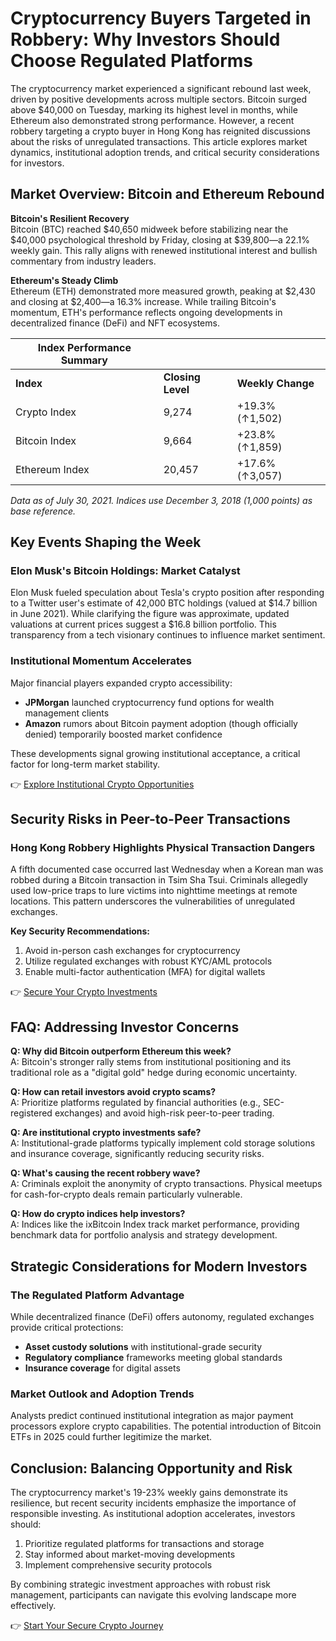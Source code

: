 # Cryptocurrency Buyers Targeted in Robbery: Why Investors Should Choose Regulated Platforms  

The cryptocurrency market experienced a significant rebound last week, driven by positive developments across multiple sectors. Bitcoin surged above $40,000 on Tuesday, marking its highest level in months, while Ethereum also demonstrated strong performance. However, a recent robbery targeting a crypto buyer in Hong Kong has reignited discussions about the risks of unregulated transactions. This article explores market dynamics, institutional adoption trends, and critical security considerations for investors.  

## Market Overview: Bitcoin and Ethereum Rebound  

**Bitcoin's Resilient Recovery**  
Bitcoin (BTC) reached $40,650 midweek before stabilizing near the $40,000 psychological threshold by Friday, closing at $39,800—a 22.1% weekly gain. This rally aligns with renewed institutional interest and bullish commentary from industry leaders.  

**Ethereum's Steady Climb**  
Ethereum (ETH) demonstrated more measured growth, peaking at $2,430 and closing at $2,400—a 16.3% increase. While trailing Bitcoin's momentum, ETH's performance reflects ongoing developments in decentralized finance (DeFi) and NFT ecosystems.  

| Index Performance Summary |  |  |  
|----------------------------|------------------|--------------|  
| **Index**                  | **Closing Level** | **Weekly Change** |  
| Crypto Index               | 9,274             | +19.3% (↑1,502) |  
| Bitcoin Index              | 9,664             | +23.8% (↑1,859) |  
| Ethereum Index             | 20,457            | +17.6% (↑3,057) |  

*Data as of July 30, 2021. Indices use December 3, 2018 (1,000 points) as base reference.*  

## Key Events Shaping the Week  

### Elon Musk's Bitcoin Holdings: Market Catalyst  
Elon Musk fueled speculation about Tesla's crypto position after responding to a Twitter user's estimate of 42,000 BTC holdings (valued at $14.7 billion in June 2021). While clarifying the figure was approximate, updated valuations at current prices suggest a $16.8 billion portfolio. This transparency from a tech visionary continues to influence market sentiment.  

### Institutional Momentum Accelerates  
Major financial players expanded crypto accessibility:  
- **JPMorgan** launched cryptocurrency fund options for wealth management clients  
- **Amazon** rumors about Bitcoin payment adoption (though officially denied) temporarily boosted market confidence  

These developments signal growing institutional acceptance, a critical factor for long-term market stability.  

👉 [Explore Institutional Crypto Opportunities](https://bit.ly/okx-bonus)  

## Security Risks in Peer-to-Peer Transactions  

### Hong Kong Robbery Highlights Physical Transaction Dangers  
A fifth documented case occurred last Wednesday when a Korean man was robbed during a Bitcoin transaction in Tsim Sha Tsui. Criminals allegedly used low-price traps to lure victims into nighttime meetings at remote locations. This pattern underscores the vulnerabilities of unregulated exchanges.  

**Key Security Recommendations:**  
1. Avoid in-person cash exchanges for cryptocurrency  
2. Utilize regulated exchanges with robust KYC/AML protocols  
3. Enable multi-factor authentication (MFA) for digital wallets  

👉 [Secure Your Crypto Investments](https://bit.ly/okx-bonus)  

## FAQ: Addressing Investor Concerns  

**Q: Why did Bitcoin outperform Ethereum this week?**  
A: Bitcoin's stronger rally stems from institutional positioning and its traditional role as a "digital gold" hedge during economic uncertainty.  

**Q: How can retail investors avoid crypto scams?**  
A: Prioritize platforms regulated by financial authorities (e.g., SEC-registered exchanges) and avoid high-risk peer-to-peer trading.  

**Q: Are institutional crypto investments safe?**  
A: Institutional-grade platforms typically implement cold storage solutions and insurance coverage, significantly reducing security risks.  

**Q: What's causing the recent robbery wave?**  
A: Criminals exploit the anonymity of crypto transactions. Physical meetups for cash-for-crypto deals remain particularly vulnerable.  

**Q: How do crypto indices help investors?**  
A: Indices like the ixBitcoin Index track market performance, providing benchmark data for portfolio analysis and strategy development.  

## Strategic Considerations for Modern Investors  

### The Regulated Platform Advantage  
While decentralized finance (DeFi) offers autonomy, regulated exchanges provide critical protections:  
- **Asset custody solutions** with institutional-grade security  
- **Regulatory compliance** frameworks meeting global standards  
- **Insurance coverage** for digital assets  

### Market Outlook and Adoption Trends  
Analysts predict continued institutional integration as major payment processors explore crypto capabilities. The potential introduction of Bitcoin ETFs in 2025 could further legitimize the market.  

## Conclusion: Balancing Opportunity and Risk  

The cryptocurrency market's 19-23% weekly gains demonstrate its resilience, but recent security incidents emphasize the importance of responsible investing. As institutional adoption accelerates, investors should:  
1. Prioritize regulated platforms for transactions and storage  
2. Stay informed about market-moving developments  
3. Implement comprehensive security protocols  

By combining strategic investment approaches with robust risk management, participants can navigate this evolving landscape more effectively.  

👉 [Start Your Secure Crypto Journey](https://bit.ly/okx-bonus)